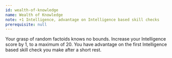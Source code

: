 ```yaml
---
id: wealth-of-knowledge
name: Wealth of Knowledge
note: +1 Intelligence, advantage on Intelligence based skill checks
prerequisite: null
---
```


Your grasp of random factoids knows no bounds.
Increase your Intelligence score by 1, to a maximum of 20.
You have advantage on the first Intelligence based skill check you make after a short rest.